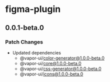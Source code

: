 # figma-plugin

## 0.0.1-beta.0

### Patch Changes

- Updated dependencies
    - @vapor-ui/color-generator@1.0.0-beta.0
    - @vapor-ui/core@1.0.0-beta.0
    - @vapor-ui/css-generator@1.0.0-beta.0
    - @vapor-ui/icons@1.0.0-beta.0
